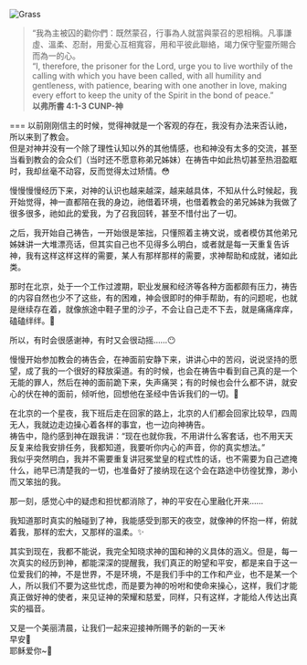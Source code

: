 ![Grass](images/0128_ocean.jpg) 

> “我為主被囚的勸你們：既然蒙召，行事為人就當與蒙召的恩相稱。凡事謙虛、溫柔、忍耐，用愛心互相寬容，用和平彼此聯絡，竭力保守聖靈所賜合而為一的心。  
“I, therefore, the prisoner for the Lord, urge you to live worthily of the calling with which you have been called, with all humility and gentleness, with patience, bearing with one another in love, making every effort to keep the unity of the Spirit in the bond of peace.”  
**以弗所書 4:1-3 CUNP-神**  
  
===
以前刚刚信主的时候，觉得神就是一个客观的存在，我没有办法来否认祂，所以来到了教会。  
但是对神并没有一个除了理性认知以外的其他情感，也和神没有太多的交流，甚至当看到教会的会众们（当时还不愿意称弟兄姊妹）在祷告中如此热切甚至热泪盈眶时，我却丝毫不动容，反而觉得太过矫情。😳  

慢慢慢慢经历下来，对神的认识也越来越深，越来越具体，不知从什么时候起，我开始觉得，神一直都陪在我的身边，祂借着环境，也借着教会的弟兄姊妹为我做了很多很多，祂如此的爱我，为了召我回转，甚至不惜付出了一切。  

之后，我开始自己祷告，一开始很是笨拙，只懂照着主祷文说，或者模仿其他弟兄姊妹讲一大堆漂亮话，但其实自己也不见得多么明白，或者就是每一天重复告诉神，我有这样这样这样的需要，某人有那样那样的需要，求神帮助和成就，诸如此类。  

那时在北京，处于一个工作过渡期，职业发展和经济等各种方面都颇有压力，祷告的内容自然也少不了这些，有的困难，神会很即时的伸手帮助，有的问题呢，也就是继续存在着，就像旅途中鞋子里的沙子，不会让自己走不下去，就是痛痛痒痒，磕磕绊绊。🐞  

所以，有时会很感谢神，有时又会很动摇……😶  

慢慢开始参加教会的祷告会，在神面前安静下来，讲讲心中的苦闷，说说坚持的愿望，成了我的一个很好的释放渠道。有的时候，也会在祷告中看到自己真的是一个无能的罪人，然后在神的面前跪下来，失声痛哭；有的时候也会什么都不讲，就安心的伏在神的面前，倾听他，回想他在圣经中告诉我们的一切。🐚

在北京的一个星夜，我下班后走在回家的路上，北京的人们都会回家比较早，四周无人，我就边走边操心着各样的事宜，也一边向神祷告。  
祷告中，隐约感到神在跟我讲：“现在也就你我，不用讲什么客套话，也不用天天反复来给我安排任务，我都知道，我要听你内心的声音，你的真实想法。”  
我似乎突然明白，我并不需要重复讲冠冕堂皇的程式性的话，也不需要为自己遮掩什么，祂早已清楚我的一切，也准备好了接纳现在这个会在路途中彷徨犹豫，渺小而又笨拙的我。  

那一刻，感觉心中的疑虑和担忧都消除了，神的平安在心里融化开来……  

我知道那时真实的触碰到了神，我能感受到那天的夜空，就像神的怀抱一样，俯就着我，那样的宏大，又那样的温柔。✨

其实到现在，我都不能说，我完全知晓求神的国和神的义具体的涵义。但是，每一次真实的经历到神，都能深深的提醒我，我们真正的盼望和平安，都是来自于这一位爱我们的神，不是世界，不是环境，不是我们手中的工作和产业，也不是某一个人，所以我们不要为这些忧虑，而是要为神的吩咐和使命来操心，这样，我们才能真正做好神的使者，来见证神的荣耀和慈爱，同样，只有这样，才能给人传达出真实的福音。  
  
又是一个美丽清晨，让我们一起来迎接神所赐予的新的一天☀️  
早安🌻  
耶稣爱你~💜  